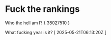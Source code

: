 # Fuck the rankings

Who the hell am I?
{ 38027510 }

What fucking year is it?
[ 2025-05-21T06:13:20Z ]

